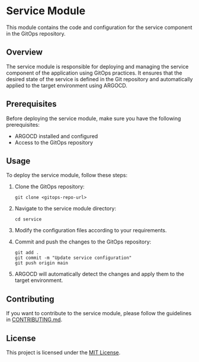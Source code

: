 # Service Module

This module contains the code and configuration for the service component in the GitOps repository.

## Overview

The service module is responsible for deploying and managing the service component of the application using GitOps practices. It ensures that the desired state of the service is defined in the Git repository and automatically applied to the target environment using ARGOCD.

## Prerequisites

Before deploying the service module, make sure you have the following prerequisites:

- ARGOCD installed and configured
- Access to the GitOps repository

## Usage

To deploy the service module, follow these steps:

1. Clone the GitOps repository:

    ```shell
    git clone <gitops-repo-url>
    ```

2. Navigate to the service module directory:

    ```shell
    cd service
    ```

3. Modify the configuration files according to your requirements.

4. Commit and push the changes to the GitOps repository:

    ```shell
    git add .
    git commit -m "Update service configuration"
    git push origin main
    ```

5. ARGOCD will automatically detect the changes and apply them to the target environment.

## Contributing

If you want to contribute to the service module, please follow the guidelines in [CONTRIBUTING.md](./CONTRIBUTING.md).

## License

This project is licensed under the [MIT License](./LICENSE).

